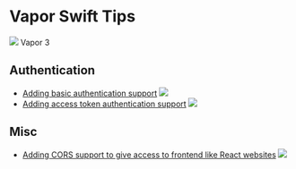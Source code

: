 # Vapor Swift Tips

![][image-1] Vapor 3 

## Authentication
- [Adding basic authentication support][1] ![][image-2]
- [Adding access token authentication support][2] ![][image-3]

## Misc
- [Adding CORS support to give access to frontend like React websites][3] ![][image-4]

[1]:	tips/basic_authentication.md
[2]:	tips/token_auth_using_vapor.md
[3]:	tips/cors_management.md

[image-1]:	tips/img/vapor3_20.jpg
[image-2]:	tips/img/vapor3_20.jpg
[image-3]:	tips/img/vapor3_20.jpg
[image-4]:	tips/img/vapor3_20.jpg
